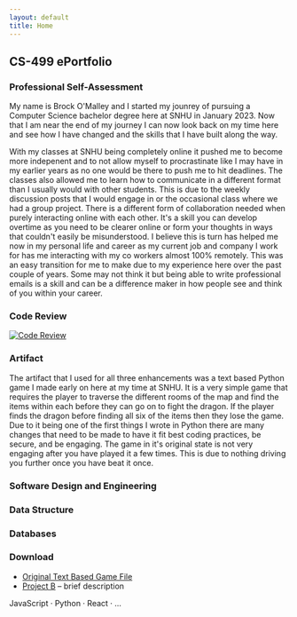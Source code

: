 ```yaml
---
layout: default
title: Home
---
```


## CS-499 ePortfolio

### Professional Self-Assessment

My name is Brock O'Malley and I started my jounrey of pursuing a Computer Science bachelor degree here at SNHU in January 2023. Now that I am near the end of my journey I can now look back on my time here and see how I have changed and the skills that I have built along the way. 

With my classes at SNHU being completely online it pushed me to become more indepenent and to not allow myself to procrastinate like I may have in my earlier years as no one would be there to push me to hit deadlines. The classes also allowed me to learn how to communicate in a different format than I usually would with other students. This is due to the weekly discussion posts that I would engage in or the occasional class where we had a group project. There is a different form of collaboration needed when purely interacting online with each other. It's a skill you can develop overtime as you need to be clearer online or form your thoughts in ways that couldn't easily be misunderstood. I believe this is turn has helped me now in my personal life and career as my current job and company I work for has me interacting with my co workers almost 100% remotely. This was an easy transition for me to make due to my experience here over the past couple of years. Some may not think it but being able to write professional emails is a skill and can be a difference maker in how people see and think of you within your career.

### Code Review

   [![Code Review](https://img.youtube.com/vi/jqw2Qa-nx38/0.jpg)](https://www.youtube.com/watch?v=jqw2Qa-nx38)

### Artifact
The artifact that I used for all three enhancements was a text based Python game I made early on here at my time at SNHU. It is a very simple game that requires the player to traverse the different rooms of the map and find the items within each before they can go on to fight the dragon. If the player finds the dragon before finding all six of the items then they lose the game. Due to it being one of the first things I wrote in Python there are many changes that need to be made to have it fit best coding practices, be secure, and be engaging. The game in it's original state is not very engaging after you have played it a few times. This is due to nothing driving you further once you have beat it once.


### Software Design and Engineering
### Data Structure
### Databases

### Download
- [Original Text Based Game File](assets/files/TextBasedGameOriginal.py)
- [Project B](link) – brief description  

JavaScript · Python · React · …
